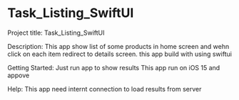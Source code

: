 # Task_Listing_SwiftUI

Project title: Task_Listing_SwiftUI

Description: This app show list of some products in home screen and wehn click on each item redirect to details screen. this app build with using swiftui

Getting Started: Just run app to show results This app run on iOS 15 and appove

Help: This app need internt connection to load results from server
